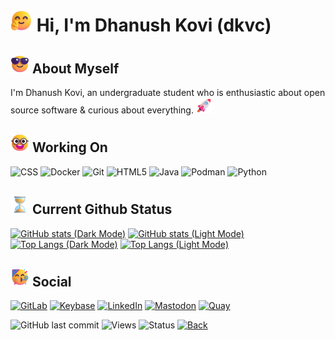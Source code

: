 # <img src="https://raw.githubusercontent.com/dkvc/dkvc/main/assets/Hi.png" alt="Hi" width="35"/> Hi, I'm Dhanush Kovi (dkvc)

## <img src="https://raw.githubusercontent.com/dkvc/dkvc/main/assets/About.png" alt="About" width="30"/> About Myself
I'm Dhanush Kovi, an undergraduate student who is enthusiastic about open source software & curious about everything. <img src="https://raw.githubusercontent.com/dkvc/dkvc/main/assets/Rocket.png" alt="Curious" width="25"/>


## <img src="https://raw.githubusercontent.com/dkvc/dkvc/main/assets/Skills.png" alt="Skills" width="30"/> Working On
![CSS](https://img.shields.io/badge/css-%231572B6.svg?style=for-the-badge&logo=css3&logoColor=white)
![Docker](https://img.shields.io/badge/docker-%230db7ed.svg?style=for-the-badge&logo=docker&logoColor=white)
![Git](https://img.shields.io/badge/git-%23F05033.svg?style=for-the-badge&logo=git&logoColor=white)
![HTML5](https://img.shields.io/badge/html5-%23E34F26.svg?style=for-the-badge&logo=html5&logoColor=white)
![Java](https://img.shields.io/badge/java-%23ED8B00.svg?style=for-the-badge&logo=java&logoColor=white)
![Podman](https://img.shields.io/badge/podman-%23EFFFed.svg?style=for-the-badge&logoColor=black)
![Python](https://img.shields.io/badge/python-3670A0?style=for-the-badge&logo=python&logoColor=ffdd54)

## <img src="https://raw.githubusercontent.com/dkvc/dkvc/main/assets/Hourglass.png" alt="Status" width="30"/> Current Github Status
[![GitHub stats (Dark Mode)](https://github-readme-stats-ruby-one.vercel.app/api?username=dkvc&show_icons=true&theme=algolia#gh-dark-mode-only)](https://github-readme-stats-ruby-one.vercel.app/api?username=dkvc&show_icons=true&theme=algolia#gh-dark-mode-only)
[![GitHub stats (Light Mode)](https://github-readme-stats-ruby-one.vercel.app/api?username=dkvc&show_icons=true&theme=buefy#gh-light-mode-only)](https://github-readme-stats-ruby-one.vercel.app/api?username=dkvc&show_icons=true&theme=buefy#gh-light-mode-only)
[![Top Langs (Dark Mode)](https://github-readme-stats-ruby-one.vercel.app/api/top-langs/?username=dkvc&layout=compact&theme=algolia#gh-dark-mode-only)](https://github-readme-stats-ruby-one.vercel.app/api/top-langs/?username=dkvc&layout=compact&theme=algolia#gh-dark-mode-only)
[![Top Langs (Light Mode)](https://github-readme-stats-ruby-one.vercel.app/api/top-langs/?username=dkvc&layout=compact&theme=buefy#gh-light-mode-only)](https://github-readme-stats-ruby-one.vercel.app/api/top-langs/?username=dkvc&layout=compact&theme=buefy#gh-light-mode-only)

## <img src="https://raw.githubusercontent.com/dkvc/dkvc/main/assets/Party.png" alt="Social" width="30"/> Social
[![GitLab](https://img.shields.io/badge/gitlab-%23181717.svg?style=for-the-badge&logo=gitlab&logoColor=white)](https://gitlab.com/dkvc)
[![Keybase](https://img.shields.io/badge/Keybase-0A0A0A?style=for-the-badge&logo=keybase&logoColor=white)](https://keybase.io/dkvc/)
[![LinkedIn](https://img.shields.io/badge/linkedin-%230077B5.svg?style=for-the-badge&logo=linkedin&logoColor=white)](https://linkedin.com/in/dkvc/)
[![Mastodon](https://img.shields.io/badge/-MASTODON-%232B90D9?style=for-the-badge&logo=mastodon&logoColor=white)](https://floss.social/web/@dkvc)
[![Quay](https://img.shields.io/badge/quay-%23F34F00.svg?style=for-the-badge&logoColor=red)](https://quay.io/user/dkvc/)<br>

![GitHub last commit](https://img.shields.io/github/last-commit/dkvc/dkvc?label=last%20modified)
![Views](https://komarev.com/ghpvc/?username=dkvc&label=Views)
![Status](https://img.shields.io/badge/status-active-brightgreen)
[![Back](https://camo.githubusercontent.com/597cd6b445019ef1f929198e9bd18e1b5c13e33cc59513c731b46b8dc112ada1/68747470733a2f2f696d672e736869656c64732e696f2f62616467652f6261636b253230746f253230746f702d2545322538362541392d626c7565)](https://github.com/dkvc)
